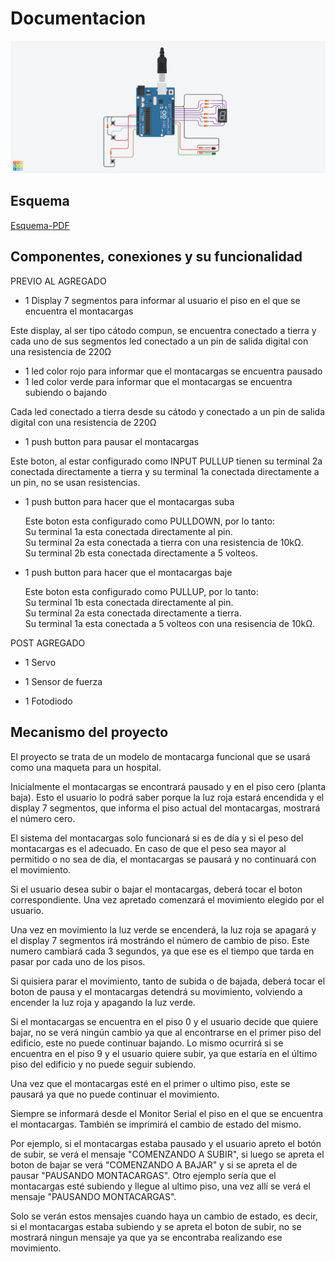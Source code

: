# Documentacion 

![Tinkercard](img/PARCIAL_FACCINI_TRINIDAD_1D.png)

## Esquema

[Esquema-PDF](img/PARCIAL_FACCINI_TRINIDAD_1D.pdf)

## Componentes, conexiones y su funcionalidad

PREVIO AL AGREGADO

- 1 Display 7 segmentos para informar al usuario el piso en el que se encuentra el montacargas

Este display, al ser tipo cátodo compun, se encuentra conectado a tierra y cada uno de sus segmentos led conectado a un pin de salida digital con una resistencia de 220Ω

- 1 led color rojo para informar que el montacargas se encuentra pausado
- 1 led color verde para informar que el montacargas se encuentra subiendo o bajando 

Cada led conectado a tierra desde su cátodo y conectado a un pin de salida digital con una resistencia de 220Ω

- 1 push button para pausar el montacargas

Este boton, al estar configurado como INPUT PULLUP tienen su terminal 2a conectada directamente a tierra y su terminal 1a conectada directamente a un pin, no se usan resistencias. 

- 1 push button para hacer que el montacargas suba
  
  Este boton esta configurado como PULLDOWN, por lo tanto:  
  Su terminal 1a esta conectada directamente al pin.   
  Su terminal 2a esta conectada a tierra con una resistencia de 10kΩ.   
  Su terminal 2b esta conectada directamente a 5 volteos.

- 1 push button para hacer que el montacargas baje 
  
  Este boton esta configurado como PULLUP, por lo tanto:  
  Su terminal 1b esta conectada directamente al pin.  
  Su terminal 2a esta conectada directamente a tierra.  
  Su terminal 1a esta conectada a 5 volteos con una resisencia de 10kΩ.  

POST AGREGADO

- 1 Servo

- 1 Sensor de fuerza

- 1 Fotodiodo

## Mecanismo del proyecto

El proyecto se trata de un modelo de montacarga funcional que se usará como una maqueta para un hospital. 

Inicialmente el montacargas se encontrará pausado y en el piso cero (planta baja). Esto el usuario lo podrá saber porque la luz roja estará encendida y el display 7 segmentos, que informa el piso actual del montacargas, mostrará el número cero.

El sistema del montacargas solo funcionará si es de día y si el peso del montacargas es el adecuado. En caso de que el peso sea mayor al permitido o no sea de dia, el montacargas se pausará y no continuará con el movimiento. 

Si el usuario desea subir o bajar el montacargas, deberá tocar el boton correspondiente. Una vez apretado comenzará el movimiento elegido por el usuario. 

Una vez en movimiento la luz verde se encenderá, la luz roja se apagará y el display 7 segmentos irá mostrándo el número de cambio de piso.
Este numero cambiará cada 3 segundos, ya que ese es el tiempo que tarda en pasar por cada uno de los pisos.

Si quisiera parar el movimiento, tanto de subida o de bajada, deberá tocar el boton de pausa y el montacargas detendrá su movimiento, volviendo a encender la luz roja y apagando la luz verde.

Si el montacargas se encuentra en el piso 0 y el usuario decide que quiere bajar, no se verá ningún cambio ya que al encontrarse en el primer piso del edificio, este no puede continuar bajando. 
Lo mismo ocurrirá si se encuentra en el piso 9 y el usuario quiere subir, ya que estaría en el último piso del edificio y no puede seguir subiendo. 

Una vez que el montacargas esté en el primer o ultimo piso, este se pausará ya que no puede continuar el movimiento.

Siempre se informará desde el Monitor Serial el piso en el que se encuentra el montacargas. También se imprimirá el cambio de estado del mismo.

Por ejemplo, si el montacargas estaba pausado y el usuario apreto el botón de subir, se verá el mensaje "COMENZANDO A SUBIR", si luego se apreta el boton de bajar se verá "COMENZANDO A BAJAR" y si se apreta el de pausar "PAUSANDO MONTACARGAS".
Otro ejemplo sería que el montacargas esté subiendo y llegue al ultimo piso, una vez allí se verá el mensaje "PAUSANDO MONTACARGAS". 

Solo se verán estos mensajes cuando haya un cambio de estado, es decir, si el montacargas estaba subiendo y se apreta el boton de subir, no se mostrará ningun mensaje ya que ya se encontraba realizando ese movimiento. 
